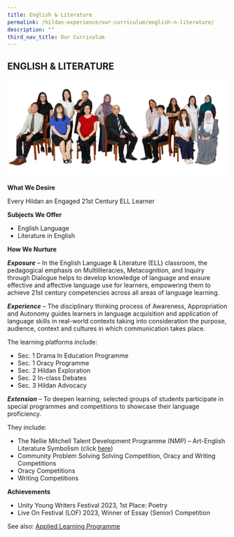 ```yaml
---
title: English & Literature
permalink: /hildan-experience/our-curriculum/english-n-literature/
description: ""
third_nav_title: Our Curriculum
---
```

ENGLISH &amp; LITERATURE
--------------------
![](/images/Staff/EL.jpg)

**What We Desire**

Every Hildan an Engaged 21st Century ELL Learner

**Subjects We Offer**

*  English Language 
*  Literature in English

**How We Nurture**

**_Exposure_** – In the English Language & Literature (ELL) classroom, the pedagogical emphasis on Multiliteracies, Metacognition, and Inquiry through Dialogue helps to develop knowledge of language and ensure effective and affective language use for learners, empowering them to achieve 21st century competencies across all areas of language learning.

**_Experience_** – The disciplinary thinking process of Awareness, Appropriation and Autonomy guides learners in language acquisition and application of language skills in real-world contexts taking into consideration the purpose, audience, context and cultures in which communication takes place.

The learning platforms include:

*   Sec. 1 Drama In Education Programme
*   Sec. 1 Oracy Programme
*   Sec. 2 Hildan Exploration
*   Sec. 2 In-class Debates
*   Sec. 3 Hildan Advocacy

**_Extension_** – To deepen learning, selected groups of students participate in special programmes and competitions to showcase their language proficiency.

They include:

*   The Nellie Mitchell Talent Development Programme (NMP) – Art-English Literature Symbolism (click [here](https://sthildassec.moe.edu.sg/hildan-experience/our-signature-programmes/nellie-mitchell-programme/))
*   Community Problem Solving Solving Competition, Oracy and Writing Competitions
*   Oracy Competitions
*   Writing Competitions

**Achievements**

*   Unity Young Writers Festival 2023, 1st Place: Poetry
*   Live On Festival (LOF) 2023, Winner of Essay (Senior) Competition

See also: [Applied Learning Programme](https://sthildassec.moe.edu.sg/hildan-experience/our-signature-programmes/applied-learning-programme/)
